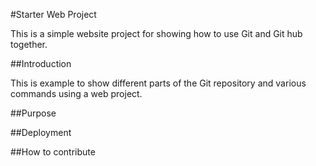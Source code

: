 #Starter Web Project

This is a simple website project for showing how to use Git and Git hub together.

##Introduction

This is example to show different parts of the Git repository and various commands using a web project.

##Purpose

##Deployment

##How to contribute

